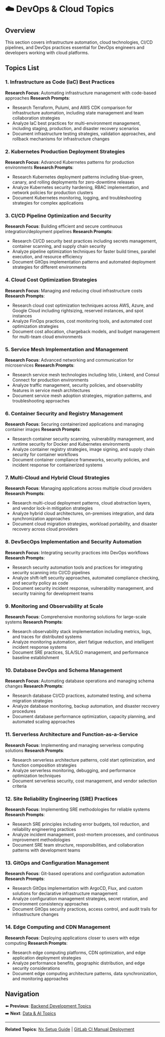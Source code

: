 # ☁️ DevOps & Cloud Topics

## Overview

This section covers infrastructure automation, cloud technologies, CI/CD pipelines, and DevOps practices essential for DevOps engineers and developers working with cloud platforms.

## Topics List

### 1. Infrastructure as Code (IaC) Best Practices
**Research Focus**: Automating infrastructure management with code-based approaches
**Research Prompts**:
- Research Terraform, Pulumi, and AWS CDK comparison for infrastructure automation, including state management and team collaboration strategies
- Analyze IaC best practices for multi-environment management, including staging, production, and disaster recovery scenarios
- Document infrastructure testing strategies, validation approaches, and rollback mechanisms for infrastructure changes

### 2. Kubernetes Production Deployment Strategies
**Research Focus**: Advanced Kubernetes patterns for production environments
**Research Prompts**:
- Research Kubernetes deployment patterns including blue-green, canary, and rolling deployments for zero-downtime releases
- Analyze Kubernetes security hardening, RBAC implementation, and network policies for production clusters
- Document Kubernetes monitoring, logging, and troubleshooting strategies for complex applications

### 3. CI/CD Pipeline Optimization and Security
**Research Focus**: Building efficient and secure continuous integration/deployment pipelines
**Research Prompts**:
- Research CI/CD security best practices including secrets management, container scanning, and supply chain security
- Analyze pipeline optimization techniques for faster build times, parallel execution, and resource efficiency
- Document GitOps implementation patterns and automated deployment strategies for different environments

### 4. Cloud Cost Optimization Strategies
**Research Focus**: Managing and reducing cloud infrastructure costs
**Research Prompts**:
- Research cloud cost optimization techniques across AWS, Azure, and Google Cloud including rightsizing, reserved instances, and spot instances
- Analyze FinOps practices, cost monitoring tools, and automated cost optimization strategies
- Document cost allocation, chargeback models, and budget management for multi-team cloud environments

### 5. Service Mesh Implementation and Management
**Research Focus**: Advanced networking and communication for microservices
**Research Prompts**:
- Research service mesh technologies including Istio, Linkerd, and Consul Connect for production environments
- Analyze traffic management, security policies, and observability features in service mesh architectures
- Document service mesh adoption strategies, migration patterns, and troubleshooting approaches

### 6. Container Security and Registry Management
**Research Focus**: Securing containerized applications and managing container images
**Research Prompts**:
- Research container security scanning, vulnerability management, and runtime security for Docker and Kubernetes environments
- Analyze container registry strategies, image signing, and supply chain security for container workflows
- Document container compliance frameworks, security policies, and incident response for containerized systems

### 7. Multi-Cloud and Hybrid Cloud Strategies
**Research Focus**: Managing applications across multiple cloud providers
**Research Prompts**:
- Research multi-cloud deployment patterns, cloud abstraction layers, and vendor lock-in mitigation strategies
- Analyze hybrid cloud architectures, on-premises integration, and data synchronization approaches
- Document cloud migration strategies, workload portability, and disaster recovery across cloud providers

### 8. DevSecOps Implementation and Security Automation
**Research Focus**: Integrating security practices into DevOps workflows
**Research Prompts**:
- Research security automation tools and practices for integrating security scanning into CI/CD pipelines
- Analyze shift-left security approaches, automated compliance checking, and security policy as code
- Document security incident response, vulnerability management, and security training for development teams

### 9. Monitoring and Observability at Scale
**Research Focus**: Comprehensive monitoring solutions for large-scale systems
**Research Prompts**:
- Research observability stack implementation including metrics, logs, and traces for distributed systems
- Analyze monitoring automation, alert fatigue reduction, and intelligent incident response systems
- Document SRE practices, SLA/SLO management, and performance baseline establishment

### 10. Database DevOps and Schema Management
**Research Focus**: Automating database operations and managing schema changes
**Research Prompts**:
- Research database CI/CD practices, automated testing, and schema migration strategies
- Analyze database monitoring, backup automation, and disaster recovery procedures
- Document database performance optimization, capacity planning, and automated scaling approaches

### 11. Serverless Architecture and Function-as-a-Service
**Research Focus**: Implementing and managing serverless computing solutions
**Research Prompts**:
- Research serverless architecture patterns, cold start optimization, and function composition strategies
- Analyze serverless monitoring, debugging, and performance optimization techniques
- Document serverless security, cost management, and vendor selection criteria

### 12. Site Reliability Engineering (SRE) Practices
**Research Focus**: Implementing SRE methodologies for reliable systems
**Research Prompts**:
- Research SRE principles including error budgets, toil reduction, and reliability engineering practices
- Analyze incident management, post-mortem processes, and continuous improvement methodologies
- Document SRE team structure, responsibilities, and collaboration patterns with development teams

### 13. GitOps and Configuration Management
**Research Focus**: Git-based operations and configuration automation
**Research Prompts**:
- Research GitOps implementation with ArgoCD, Flux, and custom solutions for declarative infrastructure management
- Analyze configuration management strategies, secret rotation, and environment consistency approaches
- Document GitOps security practices, access control, and audit trails for infrastructure changes

### 14. Edge Computing and CDN Management
**Research Focus**: Deploying applications closer to users with edge computing
**Research Prompts**:
- Research edge computing platforms, CDN optimization, and edge application deployment strategies
- Analyze performance benefits, geographic distribution, and edge security considerations
- Document edge computing architecture patterns, data synchronization, and monitoring approaches

## Navigation

⬅️ **Previous**: [Backend Development Topics](./backend-development-topics.md)  
➡️ **Next**: [Data & AI Topics](./data-ai-topics.md)

---

**Related Topics**: [Nx Setup Guide](../../devops/nx-setup-guide/README.md) | [GitLab CI Manual Deployment](../../devops/gitlab-ci-manual-deployment-access/README.md)